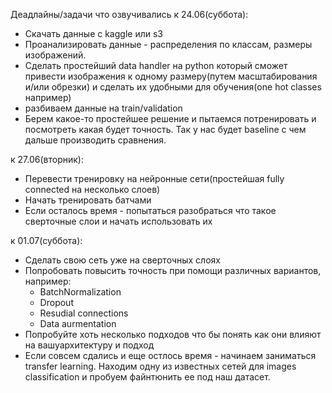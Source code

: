 Деадлайны/задачи что озвучивались
к 24.06(суббота):
- Скачать данные с kaggle или s3
- Проанализировать данные - распределения по классам, размеры изображений.
- Сделать простейший data handler на python который сможет привести изображения к одному размеру(путем масштабирования и/или обрезки) и сделать их удобными для обучения(one hot classes например)
- разбиваем данные на train/validation
- Берем какое-то простейшее решение и пытаемся потренировать и посмотреть какая будет точность. Так у нас будет baseline c чем дальше производить сравнения.

к 27.06(вторник):
- Перевести тренировку на нейронные сети(простейшая fully connected на несколько слоев)
- Начать тренировать батчами
- Если осталось время - попытаться разобраться что такое сверточные слои и начать использовать их

к 01.07(суббота):
- Сделать свою сеть уже на сверточных слоях
- Попробовать повысить точность при помощи различных вариантов, например:
  - BatchNormalization
  - Dropout
  - Resudial connections
  - Data aurmentation
- Попробуйте хоть несколько подходов что бы понять как они влияют на вашуархитектуру и подход
- Если совсем сдались и еще остлось время - начинаем заниматься transfer learning. Находим одну из известных сетей для images classification и пробуем файнтюнить ее под наш датасет.
